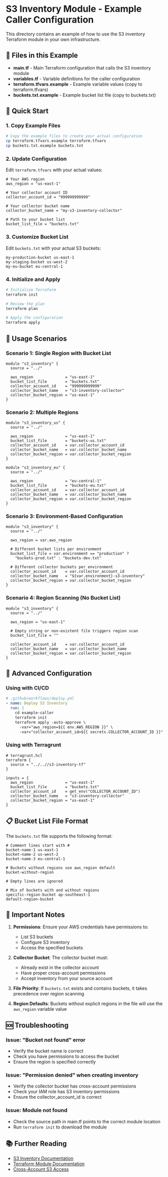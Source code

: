 # S3 Inventory Module - Example Caller Configuration

This directory contains an example of how to use the S3 inventory Terraform module in your own infrastructure.

## 📁 Files in this Example

- **main.tf** - Main Terraform configuration that calls the S3 inventory module
- **variables.tf** - Variable definitions for the caller configuration
- **terraform.tfvars.example** - Example variable values (copy to terraform.tfvars)
- **buckets.txt.example** - Example bucket list file (copy to buckets.txt)

## 🚀 Quick Start

### 1. Copy Example Files

```bash
# Copy the example files to create your actual configuration
cp terraform.tfvars.example terraform.tfvars
cp buckets.txt.example buckets.txt
```

### 2. Update Configuration

Edit `terraform.tfvars` with your actual values:

```hcl
# Your AWS region
aws_region = "us-east-1"

# Your collector account ID
collector_account_id = "999999999999"

# Your collector bucket name
collector_bucket_name = "my-s3-inventory-collector"

# Path to your bucket list
bucket_list_file = "buckets.txt"
```

### 3. Customize Bucket List

Edit `buckets.txt` with your actual S3 buckets:

```text
my-production-bucket us-east-1
my-staging-bucket us-west-2
my-eu-bucket eu-central-1
```

### 4. Initialize and Apply

```bash
# Initialize Terraform
terraform init

# Review the plan
terraform plan

# Apply the configuration
terraform apply
```

## 📝 Usage Scenarios

### Scenario 1: Single Region with Bucket List

```hcl
module "s3_inventory" {
  source = "../"
  
  aws_region              = "us-east-1"
  bucket_list_file        = "buckets.txt"
  collector_account_id    = "999999999999"
  collector_bucket_name   = "s3-inventory-collector"
  collector_bucket_region = "us-east-1"
}
```

### Scenario 2: Multiple Regions

```hcl
module "s3_inventory_us" {
  source = "../"
  
  aws_region              = "us-east-1"
  bucket_list_file        = "buckets-us.txt"
  collector_account_id    = var.collector_account_id
  collector_bucket_name   = var.collector_bucket_name
  collector_bucket_region = var.collector_bucket_region
}

module "s3_inventory_eu" {
  source = "../"
  
  aws_region              = "eu-central-1"
  bucket_list_file        = "buckets-eu.txt"
  collector_account_id    = var.collector_account_id
  collector_bucket_name   = var.collector_bucket_name
  collector_bucket_region = var.collector_bucket_region
}
```

### Scenario 3: Environment-Based Configuration

```hcl
module "s3_inventory" {
  source = "../"
  
  aws_region = var.aws_region
  
  # Different bucket lists per environment
  bucket_list_file = var.environment == "production" ? 
    "buckets-prod.txt" : "buckets-dev.txt"
  
  # Different collector buckets per environment  
  collector_account_id    = var.collector_account_id
  collector_bucket_name   = "${var.environment}-s3-inventory"
  collector_bucket_region = var.collector_bucket_region
}
```

### Scenario 4: Region Scanning (No Bucket List)

```hcl
module "s3_inventory" {
  source = "../"
  
  aws_region = "us-east-1"
  
  # Empty string or non-existent file triggers region scan
  bucket_list_file = ""
  
  collector_account_id    = var.collector_account_id
  collector_bucket_name   = var.collector_bucket_name
  collector_bucket_region = var.collector_bucket_region
}
```

## 🔧 Advanced Configuration

### Using with CI/CD

```yaml
# .github/workflows/deploy.yml
- name: Deploy S3 Inventory
  run: |
    cd example-caller
    terraform init
    terraform apply -auto-approve \
      -var="aws_region=${{ env.AWS_REGION }}" \
      -var="collector_account_id=${{ secrets.COLLECTOR_ACCOUNT_ID }}"
```

### Using with Terragrunt

```hcl
# terragrunt.hcl
terraform {
  source = "../..//s3-inventory-tf"
}

inputs = {
  aws_region              = "us-east-1"
  bucket_list_file        = "buckets.txt"
  collector_account_id    = get_env("COLLECTOR_ACCOUNT_ID")
  collector_bucket_name   = "s3-inventory-collector"
  collector_bucket_region = "us-east-1"
}
```

## 📋 Bucket List File Format

The `buckets.txt` file supports the following format:

```text
# Comment lines start with #
bucket-name-1 us-east-1
bucket-name-2 us-west-2
bucket-name-3 eu-central-1

# Buckets without regions use aws_region default
bucket-without-region

# Empty lines are ignored

# Mix of buckets with and without regions
specific-region-bucket ap-southeast-1
default-region-bucket
```

## 🚨 Important Notes

1. **Permissions**: Ensure your AWS credentials have permissions to:
   - List S3 buckets
   - Configure S3 inventory
   - Access the specified buckets

2. **Collector Bucket**: The collector bucket must:
   - Already exist in the collector account
   - Have proper cross-account permissions
   - Accept inventory from your source account

3. **File Priority**: If `buckets.txt` exists and contains buckets, it takes precedence over region scanning

4. **Region Defaults**: Buckets without explicit regions in the file will use the `aws_region` variable value

## 🆘 Troubleshooting

### Issue: "Bucket not found" error
- Verify the bucket name is correct
- Check you have permissions to access the bucket
- Ensure the region is specified correctly

### Issue: "Permission denied" when creating inventory
- Verify the collector bucket has cross-account permissions
- Check your IAM role has S3 inventory permissions
- Ensure the collector_account_id is correct

### Issue: Module not found
- Check the source path in main.tf points to the correct module location
- Run `terraform init` to download the module

## 📚 Further Reading

- [S3 Inventory Documentation](https://docs.aws.amazon.com/AmazonS3/latest/userguide/storage-inventory.html)
- [Terraform Module Documentation](https://www.terraform.io/docs/language/modules/index.html)
- [Cross-Account S3 Access](https://docs.aws.amazon.com/AmazonS3/latest/userguide/example-bucket-policies.html)